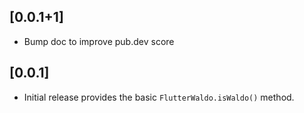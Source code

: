 ## [0.0.1+1]

* Bump doc to improve pub.dev score

## [0.0.1]

* Initial release provides the basic `FlutterWaldo.isWaldo()` method.
